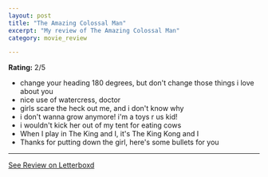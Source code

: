 ```yaml
---
layout: post
title: "The Amazing Colossal Man"
excerpt: "My review of The Amazing Colossal Man"
category: movie_review

---
```


**Rating:** 2/5

* change your heading 180 degrees, but don't change those things i love about you
* nice use of watercress, doctor
* girls scare the heck out me, and i don't know why
* i don't wanna grow anymore! i'm a toys r us kid!
* i wouldn't kick her out of my tent for eating cows
* When I play in The King and I, it's The King Kong and I
* Thanks for putting down the girl, here's some bullets for you

<hr>

[See Review on Letterboxd](https://boxd.it/4Lg46T)
